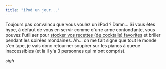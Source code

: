 ```yaml
---
title: "iPod un jour..."
---
```


Toujours pas convaincu que vous voulez un iPod ? Damn... Si vous êtes hype, à
défaut de vous en servir comme d'une arme contondante, vous pouvez l'utiliser
pour [stocker vos recettes (de cocktails)
favorites](http://www.enriquequinterodesign.com/podtender.html) et briller
pendant les soirées mondaines. Ah... on me fait signe que tout le monde s'en
tape, je vais donc retourner soupirer sur les pianos à queue inaccessibles (et
là il y'a 3 personnes qui m'ont compris).

*sigh*

